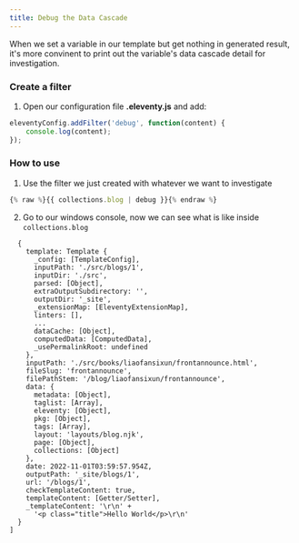 ```yaml
---
title: Debug the Data Cascade
---
```


When we set a variable in our template but get nothing in generated result, it's more convinent to print out the variable's data cascade detail for investigation.

### Create a filter

1. Open our configuration file **.eleventy.js** and add:

```js
eleventyConfig.addFilter('debug', function(content) {
    console.log(content);
});
```

### How to use

1. Use the filter we just created with whatever we want to investigate

```js
{% raw %}{{ collections.blog | debug }}{% endraw %}
```

2. Go to our windows console, now we can see what is like inside `collections.blog`

```console
  {
    template: Template {
      _config: [TemplateConfig],
      inputPath: './src/blogs/1',
      inputDir: './src',
      parsed: [Object],
      extraOutputSubdirectory: '',
      outputDir: '_site',
      _extensionMap: [EleventyExtensionMap],
      linters: [],
      ...
      dataCache: [Object],
      computedData: [ComputedData],
      _usePermalinkRoot: undefined
    },
    inputPath: './src/books/liaofansixun/frontannounce.html',
    fileSlug: 'frontannounce',
    filePathStem: '/blog/liaofansixun/frontannounce',
    data: {
      metadata: [Object],
      taglist: [Array],
      eleventy: [Object],
      pkg: [Object],
      tags: [Array],
      layout: 'layouts/blog.njk',
      page: [Object],
      collections: [Object]
    },
    date: 2022-11-01T03:59:57.954Z,
    outputPath: '_site/blogs/1',
    url: '/blogs/1',
    checkTemplateContent: true,
    templateContent: [Getter/Setter],
    _templateContent: '\r\n' +
      '<p class="title">Hello World</p>\r\n'
  }
]
```
